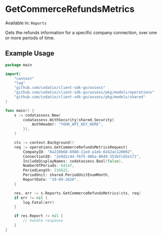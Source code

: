 # GetCommerceRefundsMetrics
Available in: `Reports`

Gets the refunds information for a specific company connection, over one or more periods of time.

## Example Usage
```go
package main

import(
	"context"
	"log"
	"github.com/codatio/client-sdk-go/assess"
	"github.com/codatio/client-sdk-go/assess/pkg/models/operations"
	"github.com/codatio/client-sdk-go/assess/pkg/models/shared"
)

func main() {
    s := codatassess.New(
        codatassess.WithSecurity(shared.Security{
            AuthHeader: "YOUR_API_KEY_HERE",
        }),
    )

    ctx := context.Background()    
    req := operations.GetCommerceRefundsMetricsRequest{
        CompanyID: "8a210b68-6988-11ed-a1eb-0242ac120002",
        ConnectionID: "2e9d2c44-f675-40ba-8049-353bfcb5e171",
        IncludeDisplayNames: codatassess.Bool(false),
        NumberOfPeriods: 64147,
        PeriodLength: 216822,
        PeriodUnit: shared.PeriodUnitEnumMonth,
        ReportDate: "29-09-2020",
    }

    res, err := s.Reports.GetCommerceRefundsMetrics(ctx, req)
    if err != nil {
        log.Fatal(err)
    }

    if res.Report != nil {
        // handle response
    }
}
```